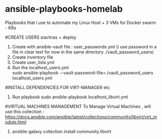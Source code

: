 # ansible-playbooks-homelab
Playbooks that i use to automate my Linux Host + 3 VMs for Docker swarm - K8s

#CREATE USERS siachras + deploy
1. Create with ansible-vault file : user_passwords.yml      (i use password in a file in clear text for now in the same directory ./vault_password_users)
2. Create inventory file
3. Create user_lists.yml
4. Run the localhost_users.yml  
sudo ansible-playbook  --vault-password-file=./vault_password_users localhost_users.yml


#INSTALL DEPENDENCIES FOR VIRT-MANAGER etc
1. Run playbook 
sudo ansible-playbook  localhost_libvirt.yml



#VIRTUAL MACHINES MANAGEMENT
To Manage Virtual Machines , will use this collection : https://docs.ansible.com/ansible/latest/collections/community/libvirt/virt_module.html
1. ansible-galaxy collection install community.libvirt







